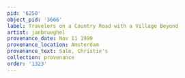 ```yaml
---
pid: '6250'
object_pid: '3666'
label: Travelers on a Country Road with a Village Beyond
artist: janbrueghel
provenance_date: Nov 11 1999
provenance_location: Amsterdam
provenance_text: Sale, Christie's
collection: provenance
order: '1323'
---
```

